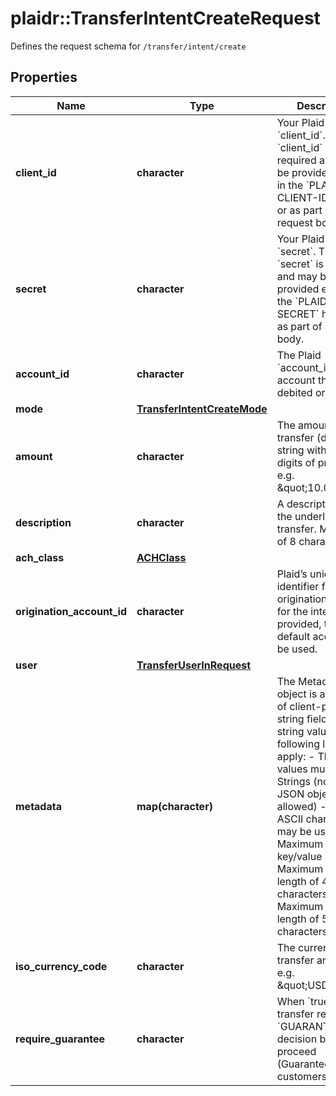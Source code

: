 # plaidr::TransferIntentCreateRequest

Defines the request schema for `/transfer/intent/create`

## Properties
Name | Type | Description | Notes
------------ | ------------- | ------------- | -------------
**client_id** | **character** | Your Plaid API &#x60;client_id&#x60;. The &#x60;client_id&#x60; is required and may be provided either in the &#x60;PLAID-CLIENT-ID&#x60; header or as part of a request body. | [optional] 
**secret** | **character** | Your Plaid API &#x60;secret&#x60;. The &#x60;secret&#x60; is required and may be provided either in the &#x60;PLAID-SECRET&#x60; header or as part of a request body. | [optional] 
**account_id** | **character** | The Plaid &#x60;account_id&#x60; for the account that will be debited or credited. | [optional] 
**mode** | [**TransferIntentCreateMode**](TransferIntentCreateMode.md) |  | 
**amount** | **character** | The amount of the transfer (decimal string with two digits of precision e.g. \&quot;10.00\&quot;). | 
**description** | **character** | A description for the underlying transfer. Maximum of 8 characters. | 
**ach_class** | [**ACHClass**](ACHClass.md) |  | 
**origination_account_id** | **character** | Plaid’s unique identifier for the origination account for the intent. If not provided, the default account will be used. | [optional] 
**user** | [**TransferUserInRequest**](TransferUserInRequest.md) |  | 
**metadata** | **map(character)** | The Metadata object is a mapping of client-provided string fields to any string value. The following limitations apply: - The JSON values must be Strings (no nested JSON objects allowed) - Only ASCII characters may be used - Maximum of 50 key/value pairs - Maximum key length of 40 characters - Maximum value length of 500 characters  | [optional] 
**iso_currency_code** | **character** | The currency of the transfer amount, e.g. \&quot;USD\&quot; | [optional] 
**require_guarantee** | **character** | When &#x60;true&#x60;, the transfer requires a &#x60;GUARANTEED&#x60; decision by Plaid to proceed (Guaranteed ACH customers only). | [optional] [default to FALSE]


